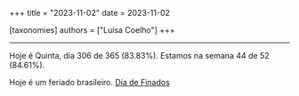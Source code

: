 +++
title = "2023-11-02"
date = 2023-11-02

[taxonomies]
authors = ["Luísa Coelho"]
+++

---

Hoje é Quinta, dia 306 de 365 (83.83%). Estamos na semana 44 de 52 (84.61%).

Hoje é um feriado brasileiro. [Dia de Finados](https://pt.wikipedia.org/wiki/Dia_dos_Fi%C3%A9is_Defuntos)
